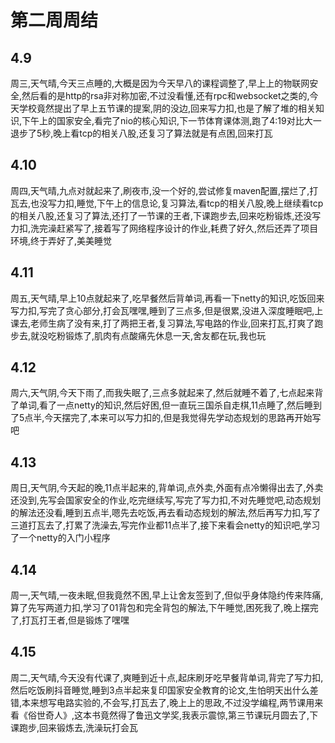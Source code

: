 # 第二周周结

## 4.9
  周三,天气晴,今天三点睡的,大概是因为今天早八的课程调整了,早上上的物联网安全,然后看的是http的rsa非对称加密,不过没看懂,还有rpc和websocket之类的,今天学校竟然提出了早上五节课的提案,阴的没边,回来写力扣,也是了解了堆的相关知识,下午上的国家安全,看完了nio的核心知识,下一节体育课体测,跑了4:19对比大一退步了5秒,晚上看tcp的相关八股,还复习了算法就是有点困,回来打瓦

## 4.10
  周四,天气晴,九点对就起来了,刷夜市,没一个好的,尝试修复maven配置,摆烂了,打瓦去,也没写力扣,睡觉,下午上的信息论,复习算法,看tcp的相关八股,晚上继续看tcp的相关八股,还复习了算法,还打了一节课的王者,下课跑步去,回来吃粉锻炼,还没写力扣,洗完澡赶紧写了,接着写了网络程序设计的作业,耗费了好久,然后还弄了项目环境,终于弄好了,美美睡觉

## 4.11
  周五,天气晴,早上10点就起来了,吃早餐然后背单词,再看一下netty的知识,吃饭回来写力扣,写完了贪心部分,打会瓦嘿嘿,睡到了三点多,但是很累,没进入深度睡眠吧,上课去,老师生病了没有来,打了两把王者,复习算法,写电路的作业,回来打瓦,打爽了跑步去,就没吃粉锻炼了,肌肉有点酸痛先休息一天,舍友都在玩,我也玩

## 4.12
  周六,天气阴,今天下雨了,而我失眠了,三点多就起来了,然后就睡不着了,七点起来背了单词,看了一点netty的知识,然后好困,但一直玩三国杀自走棋,11点睡了,然后睡到了5点半,今天摆完了,本来可以写力扣的,但是我觉得先学动态规划的思路再开始写吧
## 4.13
  周日,天气阴,今天起的晚,11点半起来的,背单词,点外卖,外面有点冷懒得出去了,外卖还没到,先写会国家安全的作业,吃完继续写,写完了写力扣,不对先睡觉吧,动态规划的解法还没看,睡到五点半,嗯先去吃饭,再去看动态规划的解法,然后再写力扣,写了三道打瓦去了,打累了洗澡去,写完作业都11点半了,接下来看会netty的知识吧,学习了一个netty的入门小程序
## 4.14
  周一,天气晴,一夜未眠,但我竟然不困,早上让舍友签到了,但似乎身体隐约传来阵痛,算了先写两道力扣,学习了01背包和完全背包的解法,下午睡觉,困死我了,晚上摆完了,打瓦打王者,但是锻炼了嘿嘿
## 4.15
  周二,天气晴,今天没有代课了,爽睡到近十点,起床刷牙吃早餐背单词,背完了写力扣,然后吃饭刷抖音睡觉,睡到3点半起来复印国家安全教育的论文,生怕明天出什么差错,本来想写电路实验的,不会写,打瓦去了,晚上上的思政,不过没学编程,两节课用来看《俗世奇人》,这本书竟然得了鲁迅文学奖,我表示震惊,第三节课玩月圆去了,下课跑步,回来锻炼去,洗澡玩打会瓦
